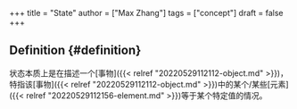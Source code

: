 +++
title = "State"
author = ["Max Zhang"]
tags = ["concept"]
draft = false
+++

## Definition {#definition}

状态本质上是在描述一个[事物]({{< relref "20220529112112-object.md" >}})，特指该[事物]({{< relref "20220529112112-object.md" >}})中的某个/某些[元素]({{< relref "20220529112156-element.md" >}})等于某个特定值的情况。
